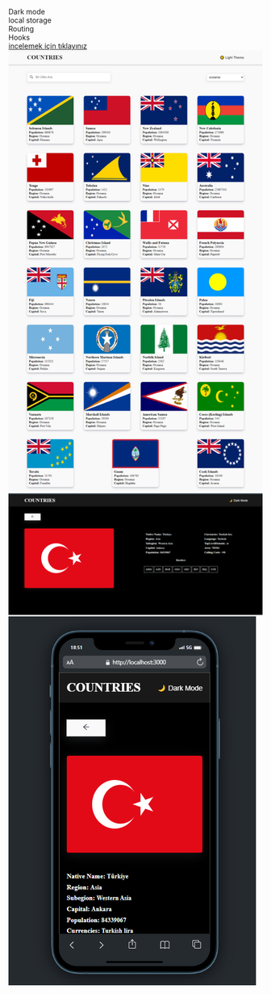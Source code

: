 Dark mode <br />
local storage <br />
Routing <br />
Hooks <br />
[incelemek için tıklayınız](https://healthy-jail.surge.sh/)
![ss1](src/img/ss1.png)
![ss1](src/img/ss2.png)
![ss1](src/img/ss3.png)
